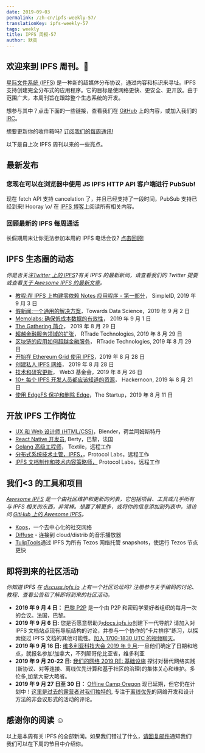 ```yaml
---
date: 2019-09-03
permalink: /zh-cn/ipfs-weekly-57/
translationKey: ipfs-weekly-57
tags: weekly
title: IPFS 周报-57
author: 默奕
---
```


## 欢迎来到 IPFS 周刊。👋

[星际文件系统 (IPFS)](https://ipfs.io/) 是一种新的超媒体分布协议，通过内容和标识来寻址。IPFS 支持创建完全分布式的应用程序。它的目标是使网络更快、更安全、更开放。由于范围广大，本周刊旨在跟踪整个生态系统的开发。

想参与其中？点击下面的一些链接，查看我们在 [GitHub](https://github.com/ipfs) 上的内容，或加入我们的 [IRC](https://riot.im/app/#/room/#ipfs:matrix.org)。

想要更新你的收件箱吗? [订阅我们的每周通讯!](http://eepurl.com/gL2Pi5)

以下是自上次 IPFS 周刊以来的一些亮点。

## 最新发布

### 您现在可以在浏览器中使用 JS IPFS HTTP API 客户端进行 PubSub!

现在 fetch API 支持 cancelation 了，并且已经支持了一段时间，PubSub 支持已经到来! Hooray \o/ 在 [IPFS 博客](https://blog.ipfs.io/2019-08-29-pubsub-in-the-browser/)上阅读所有相关内容。

### 回顾最新的 IPFS 每周通话

长假期周末让你无法参加本周的 IPFS 电话会议? [点击回顾!](https://www.youtube.com/watch?v=h-AVN4Z6w40)

## IPFS 生态圈的动态

_你是否关注[Twitter 上的 IPFS](https://twitter.com/IPFSbot)?有关 IPFS 的最新新闻，请查看我们的 Twitter 提要或查看[关于 Awesome IPFS 的最新文章](https://awesome.ipfs.io/articles/)。_

- [教程:在 IPFS 上构建零依赖 Notes 应用程序 - 第一部分](https://medium.com/simpleid-dev-tools/tutorial-build-an-encrypted-notes-app-on-ipfs-part-i-39fb06fa95ce)， SimpleID, 2019 年 9 月 3 日
- [假新闻:一个通用的解决方案](https://towardsdatascience.com/fake-news-a-universal-solution-22895048f5e7)，Towards Data Science，2019 年 9 月 2 日
- [Memolabs: 确保低成本数据的有效性](https://medium.com/@memolabs/memolabs-ensure-the-validity-of-data-at-low-cost-6fd80d1c6024)， 2019 年 9 月 1 日
- [The Gathering 简介](https://medium.com/rtrade-technologies/how-blockchain-adoption-is-expanding-beyond-financial-services-f0886d03da33)， 2019 年 8 月 29 日
- [超越金融服务领域的扩张](https://medium.com/rtrade-technologies/how-blockchain-adoption-is-expanding-beyond-financial-services-f0886d03da33)， RTrade Technologies, 2019 年 8 月 29 日
- [区块链的应用如何超越金融服务](https://medium.com/rtrade-technologies/how-blockchain-adoption-is-expanding-beyond-financial-services-f0886d03da33)， RTrade Technologies, 2019 年 8 月 29 日
- [开始在 Ethereum Grid 使用 IPFS](https://medium.com/ethereum-grid/getting-started-with-ipfs-in-ethereum-grid-80875cd70e6)，2019 年 8 月 28 日
- [创建私人 IPFS 网络](https://medium.com/@danishshaikh42/creating-a-private-ipfs-network-246a92483d9c)， 2019 年 8 月 28 日
- [技术和研究更新](https://medium.com/web3foundation/tech-and-research-updates-464048c4c280)， Web3 基金会，2019 年 8 月 26 日
- [10+ 每个 IPFS 开发人员都应该知道的资源](https://hackernoon.com/10-resources-every-ipfs-developer-should-know-about-hc20w21gp)， Hackernoon, 2019 年 8 月 21 日
- [使用 EdgeFS 保护和删除 Edge](https://medium.com/swlh/securing-and-deduplicating-the-edge-with-edgefs-86d48e6f1be7)，The Startup，2019 年 8 月 11 日

## 开放 IPFS 工作岗位

- [UX 和 Web 设计师 (HTML/CSS)](https://www.blender.org/jobs/ux-and-web-designer-html-css/)，Blender，荷兰阿姆斯特丹
- [React Native 开发员](https://berty.tech/jobs/react-native-developer/), Berty，巴黎，法国
- [Golang 高级工程师](https://www.golangprojects.com/golang-go-job-def-Senior-Golang-Engineer-Remote-Textile.html)， Textile，远程工作
- [分布式系统技术主管，IPFS，](https://jobs.lever.co/protocol/9283f9b0-de64-4e1f-a221-5d02b0202198)，Protocol Labs，远程工作
- [IPFS 文档制作和技术内容策略师，](https://jobs.lever.co/protocol/e7db2c84-afd7-44a4-9a27-449c751d8289) Protocol Labs，远程工作

## 我们<3 的工具和项目

_[Awesome IPFS](https://awesome.ipfs.io/) 是一个由社区维护和更新的列表，它包括项目、工具或几乎所有与 IPFS 相关的东西，非常棒。想要了解更多，或将你的信息添加到列表中，请访问 [GitHub 上的 Awesome IPFS](https://github.com/ipfs/awesome-ipfs)。_

- [Koos](https://dev.to/lcoenen/koos-a-decentralised-social-network-4mfd)，一个去中心化的社交网络
- [Diffuse](https://www.producthunt.com/posts/diffuse-2) - 连接到 cloud/distrib 的音乐播放器
- [TulipTools](https://snapshots.tulip.tools/#/)通过 IPFS 为所有 Tezos 网络托管 snapshots，使运行 Tezos 节点更快

## 即将到来的社区活动

_你知道 IPFS 在 [discuss.ipfs.io](https://discuss.ipfs.io/) 上有一个社区论坛吗? 注册参与关于编码的讨论、教程、查看公告和了解即将到来的社区活动。_

- **2019 年 9 月 4 日：** [巴黎 P2P](https://p2p.paris/en/) 是一个由 P2P 和密码学爱好者组织的每月一次的会议。法国，巴黎。
- **2019 年 9 月 6 日:** 您是否愿意帮助为[docs.ipfs.io](https://docs.ipfs.io/)创建下一代导航? 请加入对 IPFS 文档站点现有导航结构的讨论，并参与一个协作的“卡片排序”练习，以探索绕过 IPFS 文档的其他可能性。[加入 1700-1830 UTC 的视频聊天](http://protocol.zoom.us/my/docsforce)。
- **2019 年 9 月 16 日:** [维多利亚科技大会 2019 年 9 月](https://ti.to/fission/victoria-sept-2019):一旦他们确定了日期和地点，就报名参加!加拿大，不列颠哥伦比亚省，维多利亚
- **2019 年 9 月 20-22 日:** [我们的网络 2019 RE: 基础设施](https://ournetworks.ca/) 探讨对替代网络实践(新协议、对等连接、离线优先计算和基于社区的治理)的集体关心和维护。多伦多,加拿大安大略省。
- **2019 年 9 月 27 日至 30 日：** [Offline Camp Oregon](http://offlinefirst.org/camp/reschedule) 现已延期，但它仍在计划中！[这里是过去的露营者对我们独特的](https://youtu.be/FNtpPW_7H1k), 专注于[离线优先](http://offlinefirst.org/)的网络开发和设计方法的非会议形式的活动的评论。

## 感谢你的阅读 ☺️

以上是本周有关 IPFS 的全部新闻。如果我们错过了什么，[请回复邮件](mailto:newsletter@ipfs.io)通知我们! 我们可以在下周的节目中介绍你。

